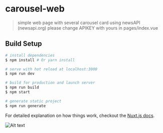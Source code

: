 # carousel-web

> simple web page with several carousel card using newsAPI (newsapi.org)
please change APIKEY with yours in pages/index.vue

## Build Setup

``` bash
# install dependencies
$ npm install # Or yarn install

# serve with hot reload at localhost:3000
$ npm run dev

# build for production and launch server
$ npm run build
$ npm start

# generate static project
$ npm run generate
```

For detailed explanation on how things work, checkout the [Nuxt.js docs](https://github.com/nuxt/nuxt.js).

![Alt text](newsapi-web-nuxt.gif?raw=true "SS1")
